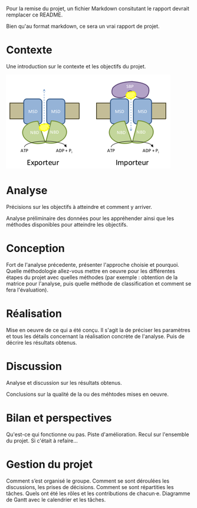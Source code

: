 Pour la remise du projet, un fichier Markdown consitutant le rapport devrait remplacer ce README.



Bien qu'au format markdown, ce sera un vrai rapport de projet.



# Contexte

Une introduction sur le contexte et les objectifs du projet.

![Transporteur ABC](transporteurs.png)

# Analyse

Précisions sur les objectifs à atteindre et comment y arriver. 

Analyse préliminaire des données pour les appréhender ainsi que les méthodes disponibles pour atteindre les objectifs.

# Conception

Fort de l'analyse précedente, présenter l'approche choisie et pourquoi. Quelle méthodologie allez-vous mettre en oeuvre pour les différentes étapes du projet avec quelles méthodes (par exemple : obtention de la matrice pour l'analyse, puis quelle méthode de classification et comment se fera l'évaluation). 

# Réalisation

Mise en oeuvre de ce qui a été conçu. Il s'agit la de préciser les paramètres et tous les détails concernant la réalisation concrète de l'analyse. Puis de décrire les résultats obtenus.

# Discussion

Analyse et discussion sur les résultats obtenus. 

Conclusions sur la qualité de la ou des méhtodes mises en oeuvre.

# Bilan et perspectives

Qu'est-ce qui fonctionne ou pas. Piste d'amélioration. Recul sur l'ensemble du projet. Si c'était à refaire...

# Gestion du projet

Comment s’est organisé le groupe. Comment se sont déroulées les discussions, les prises de décisions. Comment se sont répartities les tâches. Quels ont été les rôles et les contributions de chacun·e. Diagramme de Gantt avec le calendrier et les tâches.

